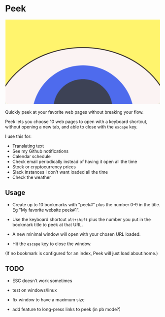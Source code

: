 # Peek

![peek logo of eyeball peeking up from bottom](https://raw.githubusercontent.com/autonome/Peek/master/icons/banner.png)

Quickly peek at your favorite web pages without breaking your flow.

Peek lets you choose 10 web pages to open with a keyboard shortcut, without opening a new tab, and able to close with the `escape` key.

I use this for:

* Translating text
* See my Github notifications
* Calendar schedule
* Check email periodically instead of having it open all the time
* Stock or cryptocurrency prices
* Slack instances I don't want loaded all the time
* Check the weather

## Usage

* Create up to 10 bookmarks with "peek#" plus the number 0-9 in the title. Eg "My favorite website peek#1".

* Use the keyboard shortcut `alt+shift` plus the number you put in the bookmark title to peek at that URL.

* A new minimal window will open with your chosen URL loaded.

* Hit the `escape` key to close the window.

(If no bookmark is configured for an index, Peek will just load about:home.) 

## TODO

* ESC doesn't work sometimes

* test on windows/linux

* fix window to have a maximum size

* add feature to long-press links to peek (in pb mode?)

